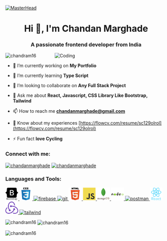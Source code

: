 [![MasterHead](https://repository-images.githubusercontent.com/588181932/e36ec678-7984-4cdd-8e4c-a3932772ff8e)]()
<h1 align="center">Hi 👋, I'm Chandan Marghade</h1>
<h3 align="center">A passionate frontend developer from India</h3>
<img align="right" alt="Coding" width="350" src="https://media.tenor.com/bQCHJwgCNuMAAAAM/kitten-cat.gif"/>
<p align="left"> <img src="https://komarev.com/ghpvc/?username=chandram16&label=Profile%20views&color=0e75b6&style=flat" alt="chandram16" /> </p>

- 🔭 I’m currently working on **My Portfolio**

- 🌱 I’m currently learning **Type Script**

- 👯 I’m looking to collaborate on **Any Full Stack Project**

- 💬 Ask me about **React, Javascript, CSS Library Like Bootstrap, Tailwind**

- 📫 How to reach me **chandanmarghade@gmail.com**

- 📄 Know about my experiences [https://flowcv.com/resume/sc129olrol](https://flowcv.com/resume/sc129olrol)

- ⚡ Fun fact **love Cycling**

<h3 align="left">Connect with me:</h3>
<p align="left">
<a href="https://linkedin.com/in/chandanmarghade" target="blank"><img align="center" src="https://raw.githubusercontent.com/rahuldkjain/github-profile-readme-generator/master/src/images/icons/Social/linked-in-alt.svg" alt="chandanmarghade" height="30" width="40" /></a>
<a href="https://codesandbox.com/chandanmarghade" target="blank"><img align="center" src="https://raw.githubusercontent.com/rahuldkjain/github-profile-readme-generator/master/src/images/icons/Social/codesandbox.svg" alt="chandanmarghade" height="30" width="40" /></a>
</p>

<h3 align="left">Languages and Tools:</h3>
<p align="left"> <a href="https://getbootstrap.com" target="_blank" rel="noreferrer"> <img src="https://raw.githubusercontent.com/devicons/devicon/master/icons/bootstrap/bootstrap-plain-wordmark.svg" alt="bootstrap" width="40" height="40"/> </a> <a href="https://www.w3schools.com/css/" target="_blank" rel="noreferrer"> <img src="https://raw.githubusercontent.com/devicons/devicon/master/icons/css3/css3-original-wordmark.svg" alt="css3" width="40" height="40"/> </a> <a href="https://firebase.google.com/" target="_blank" rel="noreferrer"> <img src="https://www.vectorlogo.zone/logos/firebase/firebase-icon.svg" alt="firebase" width="40" height="40"/> </a> <a href="https://git-scm.com/" target="_blank" rel="noreferrer"> <img src="https://www.vectorlogo.zone/logos/git-scm/git-scm-icon.svg" alt="git" width="40" height="40"/> </a> <a href="https://www.w3.org/html/" target="_blank" rel="noreferrer"> <img src="https://raw.githubusercontent.com/devicons/devicon/master/icons/html5/html5-original-wordmark.svg" alt="html5" width="40" height="40"/> </a> <a href="https://developer.mozilla.org/en-US/docs/Web/JavaScript" target="_blank" rel="noreferrer"> <img src="https://raw.githubusercontent.com/devicons/devicon/master/icons/javascript/javascript-original.svg" alt="javascript" width="40" height="40"/> </a> <a href="https://www.mongodb.com/" target="_blank" rel="noreferrer"> <img src="https://raw.githubusercontent.com/devicons/devicon/master/icons/mongodb/mongodb-original-wordmark.svg" alt="mongodb" width="40" height="40"/> </a> <a href="https://nodejs.org" target="_blank" rel="noreferrer"> <img src="https://raw.githubusercontent.com/devicons/devicon/master/icons/nodejs/nodejs-original-wordmark.svg" alt="nodejs" width="40" height="40"/> </a> <a href="https://postman.com" target="_blank" rel="noreferrer"> <img src="https://www.vectorlogo.zone/logos/getpostman/getpostman-icon.svg" alt="postman" width="40" height="40"/> </a> <a href="https://reactjs.org/" target="_blank" rel="noreferrer"> <img src="https://raw.githubusercontent.com/devicons/devicon/master/icons/react/react-original-wordmark.svg" alt="react" width="40" height="40"/> </a> <a href="https://redux.js.org" target="_blank" rel="noreferrer"> <img src="https://raw.githubusercontent.com/devicons/devicon/master/icons/redux/redux-original.svg" alt="redux" width="40" height="40"/> </a> <a href="https://tailwindcss.com/" target="_blank" rel="noreferrer"> <img src="https://www.vectorlogo.zone/logos/tailwindcss/tailwindcss-icon.svg" alt="tailwind" width="40" height="40"/> </a> </p>

<p><img align="left" src="https://github-readme-stats.vercel.app/api/top-langs?username=chandram16&show_icons=true&locale=en&layout=compact" alt="chandram16" /></p>

<p>&nbsp;<img align="center" src="https://github-readme-stats.vercel.app/api?username=chandram16&show_icons=true&locale=en" alt="chandram16" /></p>

<p><img align="center" src="https://github-readme-streak-stats.herokuapp.com/?user=chandram16&" alt="chandram16" /></p>
